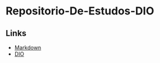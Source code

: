 # Repositorio-De-Estudos-DIO

## Links
- [Markdown](https://www.markdownguide.org/)
- [DIO](https://www.dio.me/)
